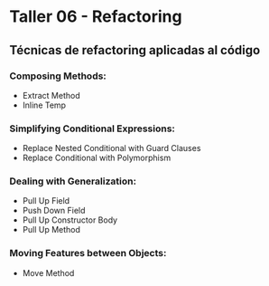 # Taller 06 - Refactoring
## Técnicas de refactoring aplicadas al código
### Composing Methods:
- Extract Method
- Inline Temp
### Simplifying Conditional Expressions:
- Replace Nested Conditional with Guard Clauses
- Replace Conditional with Polymorphism
### Dealing with Generalization:
- Pull Up Field
- Push Down Field
- Pull Up Constructor Body
- Pull Up Method
### Moving Features between Objects:
- Move Method
